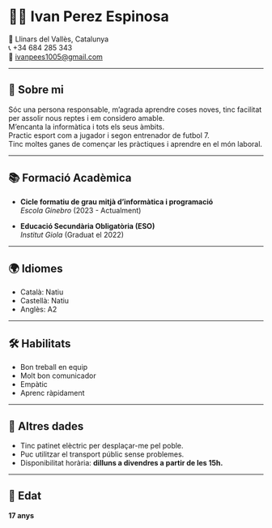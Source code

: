 # 🧑‍💻 Ivan Perez Espinosa

📍 Llinars del Vallès, Catalunya  
📞 +34 684 285 343  
📧 ivanpees1005@gmail.com  

---

## 🎯 Sobre mi

Sóc una persona responsable, m’agrada aprendre coses noves, tinc facilitat per assolir nous reptes i em considero amable.  
M’encanta la informàtica i tots els seus àmbits.  
Practic esport com a jugador i segon entrenador de futbol 7.  
Tinc moltes ganes de començar les pràctiques i aprendre en el món laboral.

---

## 📚 Formació Acadèmica

- **Cicle formatiu de grau mitjà d’informàtica i programació**  
  *Escola Ginebro* (2023 - Actualment)

- **Educació Secundària Obligatòria (ESO)**  
  *Institut Giola* (Graduat el 2022)

---

## 🌍 Idiomes

- Català: Natiu  
- Castellà: Natiu  
- Anglès: A2

---

## 🛠️ Habilitats

- Bon treball en equip  
- Molt bon comunicador  
- Empàtic  
- Aprenc ràpidament  

---

## 🚗 Altres dades

- Tinc patinet elèctric per desplaçar-me pel poble.  
- Puc utilitzar el transport públic sense problemes.  
- Disponibilitat horària: **dilluns a divendres a partir de les 15h.**

---

## 📌 Edat

**17 anys**
